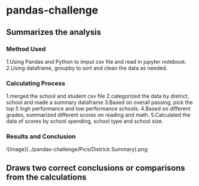 # pandas-challenge

## Summarizes the analysis
### Method Used
1.Using Pandas  and Python to imput csv file and read in jupyter notebook.
2.Using dataframe, groupby to sort and clean the data as needed.

### Calculating Process
1.merged the school and student csv file
2.categorized the data by district, school and made a summary dataframe
3.Based on overall passing, pick the top 5 high performance and low performance schools.
4.Based on different grades, summarized different scores on reading and math.
5.Calculated the data of scores by school spending, school type and school size.

### Results and Conclusion
![Image](../pandas-challenge/Pics/Districk Summary).png

## Draws two correct conclusions or comparisons from the calculations

